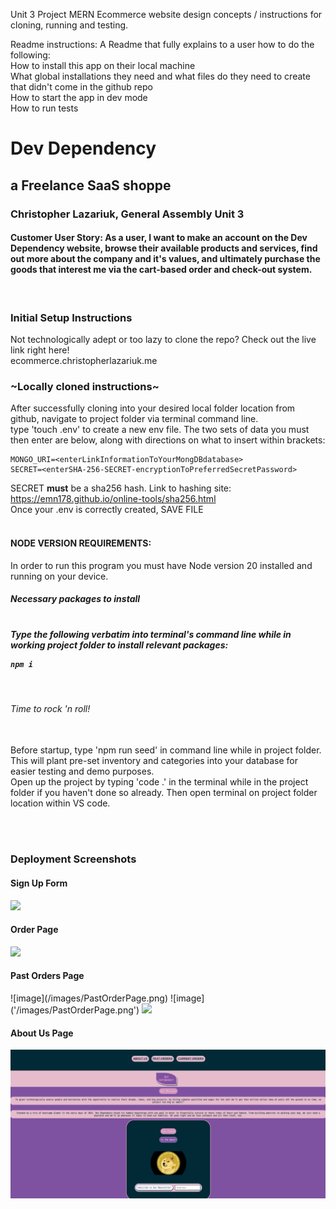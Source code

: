 Unit 3 Project MERN Ecommerce website design concepts / instructions for cloning, running and testing.

Readme instructions:
A Readme that fully explains to a user how to do the following:<br>
How to install this app on their local machine<br>
What global installations they need and what files do they need to create that didn't come in the github repo<br>
How to start the app in dev mode<br>
How to run tests<br>

<h1>Dev Dependency</h1>
<h2>a Freelance SaaS shoppe</h2>
<h3>Christopher Lazariuk, General Assembly Unit 3</h3>
<h4>Customer User Story: As a user, I want to make an account on the Dev Dependency website, browse their available products and services, find out more about the company and it's values, and ultimately purchase the goods that interest me via the cart-based order and check-out system.</h4>
<br>
<h3>Initial Setup Instructions</h3>

Not technologically adept or too lazy to clone the repo? Check out the live link right here! <br>
ecommerce.christopherlazariuk.me<br>
<h3>~Locally cloned instructions~</h3>
<p>After successfully cloning into your desired local folder location from github, navigate to project folder via terminal command line.
<br>
type 'touch .env' to create a new env file. The two sets of data you must then enter are below, along with directions on what to insert within brackets: <br>

```
MONGO_URI=<enterLinkInformationToYourMongDBdatabase>
SECRET=<enterSHA-256-SECRET-encryptionToPreferredSecretPassword>
```

SECRET <strong>must</strong> be a sha256 hash. Link to hashing site: https://emn178.github.io/online-tools/sha256.html
<br>Once your .env is correctly created, SAVE FILE<br><br>
<h4>NODE VERSION REQUIREMENTS:</h4>
In order to run this program you must have Node version 20 installed and running on your device.
<br>
<h5>Necessary packages to install<h5>
<br> Type the following verbatim into terminal's command line while in working project folder to install relevant packages:<br>

```
npm i
```
<br>

<h6>Time to rock 'n roll!</h6>
<br>
Before startup, type 'npm run seed' in command line while in project folder. This will plant pre-set inventory and categories into your database for easier testing and demo purposes.
<br>
Open up the project by typing 'code .' in the terminal while in the project folder if you haven't done so already. Then open terminal on project folder location within VS code.
<br><br>
</p>
<br>
<h3>Deployment Screenshots</h3>
<h4>Sign Up Form</h4>
<img src='/images/DevSignUpPage.png'>
<br>
<h4>Order Page</h4>
<img src='/images/OrderPage.png'>
<br>
<h4>Past Orders Page</h4>
![image](/images/PastOrderPage.png)
![image]('/images/PastOrderPage.png')

<img src='/images/PastOrderPage.png' >
<br>
<h4>About Us Page</h4>
<img src='/public/images/AboutUsPage.png' >
